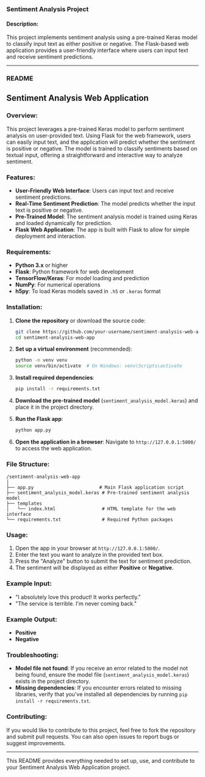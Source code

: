### Sentiment Analysis Project

#### Description:
This project implements sentiment analysis using a pre-trained Keras model to classify input text as either positive or negative. The Flask-based web application provides a user-friendly interface where users can input text and receive sentiment predictions.

---

### README

## Sentiment Analysis Web Application

### Overview:
This project leverages a pre-trained Keras model to perform sentiment analysis on user-provided text. Using Flask for the web framework, users can easily input text, and the application will predict whether the sentiment is positive or negative. The model is trained to classify sentiments based on textual input, offering a straightforward and interactive way to analyze sentiment.

### Features:
- **User-Friendly Web Interface**: Users can input text and receive sentiment predictions.
- **Real-Time Sentiment Prediction**: The model predicts whether the input text is positive or negative.
- **Pre-Trained Model**: The sentiment analysis model is trained using Keras and loaded dynamically for prediction.
- **Flask Web Application**: The app is built with Flask to allow for simple deployment and interaction.

### Requirements:
- **Python 3.x** or higher
- **Flask**: Python framework for web development
- **TensorFlow/Keras**: For model loading and prediction
- **NumPy**: For numerical operations
- **h5py**: To load Keras models saved in `.h5` or `.keras` format

### Installation:

1. **Clone the repository** or download the source code:
   ```bash
   git clone https://github.com/your-username/sentiment-analysis-web-app.git
   cd sentiment-analysis-web-app
   ```

2. **Set up a virtual environment** (recommended):
   ```bash
   python -m venv venv
   source venv/bin/activate  # On Windows: venv\Scripts\activate
   ```

3. **Install required dependencies**:
   ```bash
   pip install -r requirements.txt
   ```

4. **Download the pre-trained model** (`sentiment_analysis_model.keras`) and place it in the project directory.

5. **Run the Flask app**:
   ```bash
   python app.py
   ```

6. **Open the application in a browser**:
   Navigate to `http://127.0.0.1:5000/` to access the web application.

### File Structure:
```
/sentiment-analysis-web-app
│
├── app.py                        # Main Flask application script
├── sentiment_analysis_model.keras # Pre-trained sentiment analysis model
├── templates
│   └── index.html                 # HTML template for the web interface
└── requirements.txt               # Required Python packages
```

### Usage:
1. Open the app in your browser at `http://127.0.0.1:5000/`.
2. Enter the text you want to analyze in the provided text box.
3. Press the "Analyze" button to submit the text for sentiment prediction.
4. The sentiment will be displayed as either **Positive** or **Negative**.

### Example Input:
- "I absolutely love this product! It works perfectly."
- "The service is terrible. I'm never coming back."

### Example Output:
- **Positive**
- **Negative**

### Troubleshooting:
- **Model file not found**: If you receive an error related to the model not being found, ensure the model file (`sentiment_analysis_model.keras`) exists in the project directory.
- **Missing dependencies**: If you encounter errors related to missing libraries, verify that you've installed all dependencies by running `pip install -r requirements.txt`.

### Contributing:
If you would like to contribute to this project, feel free to fork the repository and submit pull requests. You can also open issues to report bugs or suggest improvements.

---

This README provides everything needed to set up, use, and contribute to your Sentiment Analysis Web Application project.
